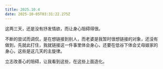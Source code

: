 ```yaml
---
title: 2025.10.4
date: 2025-10-05T03:31:22.275Z
---
```


这两三天，还是没有抒发情欲，而让身心阻碍得很。

不断的尝试而调侃，是在想链接到别人，而老婆是我暂时很想链接的对象，还没有做到，先就此打住，我就链接这一件事里体会身心，还要在低谷下体会丈母娘家的身心，这些是这几天的主旋律。

立志改善心的阻碍，让我看到这些，在这些上面造化。